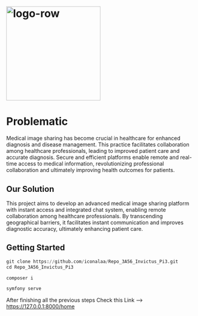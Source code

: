 # <img width="251" alt="logo-row" src="https://github.com/iconalaa/Repo_3A56_Invictus_Pi3/assets/101057048/c271752e-2bca-4cd1-aeca-92861c3f39bc">
# Problematic
Medical image sharing has become crucial in healthcare for enhanced diagnosis and disease management. This practice facilitates collaboration among healthcare professionals, leading to improved patient care and accurate diagnosis. Secure and efficient platforms enable remote and real-time access to medical information, revolutionizing professional collaboration and ultimately improving health outcomes for patients.

## Our Solution
This project aims to develop an advanced medical image sharing platform with instant access and integrated chat system, enabling remote collaboration among healthcare professionals. By transcending geographical barriers, it facilitates instant communication and improves diagnostic accuracy, ultimately enhancing patient care.

## Getting Started
```python
git clone https://github.com/iconalaa/Repo_3A56_Invictus_Pi3.git
cd Repo_3A56_Invictus_Pi3
```
```python
composer i
```
```python
symfony serve
```
After finishing all the previous steps Check this Link --> https://127.0.0.1:8000/home



